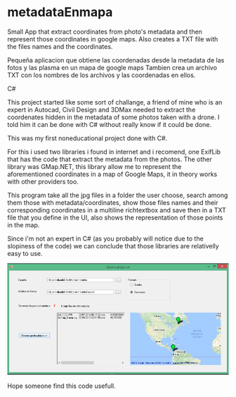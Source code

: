 # metadataEnmapa

Small App that extract coordinates from photo's metadata and then represent those coordinates in google maps.  Also creates a TXT file with the files names and the coordinates.

Pequeña aplicacion que obtiene las coordenadas desde la metadata de las fotos y las plasma en un mapa de google maps Tambien crea un archivo TXT con los nombres de los archivos y las coordenadas en ellos.

C#

This project started like some sort of challange, a friend of mine who is an expert in Autocad, Civil Design and 3DMax needed to extract the coordenates hidden in the metadata of some photos taken with a drone.  I told him it can be done with C# without really know if it could be done.

This was my first noneducational project done with C#.

For this i used two libraries i found in internet and i recomend, one ExifLib that has the code that extract the metadata from the photos. The other library was GMap.NET, this library allow me to represent the aforementioned coordinates in a map of Google Maps, it in theory works with other providers too.

This program take all the jpg files in a folder the user choose, search among them those with metadata/coordinates, show those files names and their corresponding coordinates in a multiline richtextbox and save then in a TXT file that you define in the UI, also shows the representation of those points in the map.

Since i'm not an expert in C# (as you probably will notice due to the slopiness of the code) we can conclude that those libraries are relativelly easy to use.

![Screenshot](image.png)

Hope someone find this code usefull.
